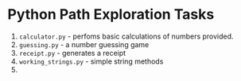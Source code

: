 # Python Path Exploration Tasks

1. `calculator.py`  - perfoms basic calculations of numbers provided.
2. `guessing.py` -  a number guessing game
3. `receipt.py` - generates a receipt
4. `working_strings.py` - simple string methods
5. 

